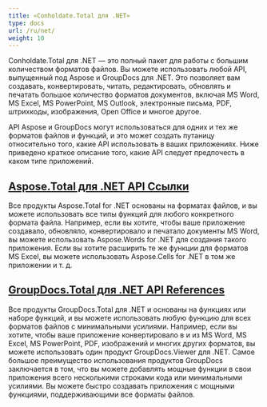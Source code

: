 ```yaml
---
title: «Conholdate.Total для .NET»
type: docs
url: /ru/net/
weight: 10
---
```


Conholdate.Total для .NET — это полный пакет для работы с большим количеством форматов файлов. Вы можете использовать любой API, выпущенный под Aspose и GroupDocs для .NET. Это позволяет вам создавать, конвертировать, читать, редактировать, обновлять и печатать большое количество форматов документов, включая MS Word, MS Excel, MS PowerPoint, MS Outlook, электронные письма, PDF, штрихкоды, изображения, Open Office и многое другое. 

API Aspose и GroupDocs могут использоваться для одних и тех же форматов файлов и функций, и это может создать путаницу относительно того, какие API использовать в ваших приложениях. Ниже приведено краткое описание того, какие API следует предпочесть в каком типе приложений.

## [Aspose.Total для .NET API Ссылки](/aspose-total-for-net/)

Все продукты Aspose.Total for .NET основаны на форматах файлов, и вы можете использовать все типы функций для любого конкретного формата файла. Например, если вы хотите, чтобы ваше приложение создавало, обновляло, конвертировало и печатало документы MS Word, вы можете использовать Aspose.Words for .NET для создания такого приложения. Если вы хотите расширить те же функции для форматов MS Excel, вы можете использовать Aspose.Cells for .NET в том же приложении и т. д.

## [GroupDocs.Total для .NET API References](/groupdocs-total-for-net/)

Все продукты GroupDocs.Total для .NET и основаны на функциях или наборе функций, и вы можете использовать любую функцию для всех форматов файлов с минимальными усилиями. Например, если вы хотите, чтобы ваше приложение конвертировало в и из MS Word, MS Excel, MS PowerPoint, PDF, изображений и многих других форматов, вы можете использовать один продукт GroupDocs.Viewer для .NET. Самое большое преимущество использования продуктов GroupDocs заключается в том, что вы можете добавлять мощные функции в свои приложения всего несколькими строками кода или минимальными усилиями. Вы можете быстро создавать приложения с мощными функциями, поддерживающими все форматы файлов.
